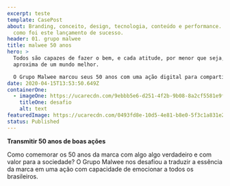 ```yaml
---
excerpt: teste
template: CasePost
about: Branding, conceito, design, tecnologia, conteúdo e performance. Confira
  como foi este lançamento de sucesso.
header: 01. grupo malwee
title: malwee 50 anos
hero: >
  Todos são capazes de fazer o bem, e cada atitude, por menor que seja, nos
  aproxima de um mundo melhor.

  O Grupo Malwee marcou seus 50 anos com uma ação digital para compartilhar #atitudesdobem.
date: 2020-04-15T13:53:50.649Z
containerOne:
  - imageOne: https://ucarecdn.com/9ebbb5e6-d251-4f2b-9b08-8a2cf5581e9f/
    titleOne: desafio
    alt: text
featuredImage: https://ucarecdn.com/0493fd8e-10d5-4e81-b8e0-5f3c1a831e2f/
status: Published
---
```

**Transmitir 50 anos de boas ações**

Como comemorar os 50 anos da marca com algo algo verdadeiro e com valor para a sociedade? O Grupo Malwee nos desafiou a traduzir a essência da marca em uma ação com capacidade de emocionar a todos os brasileiros.